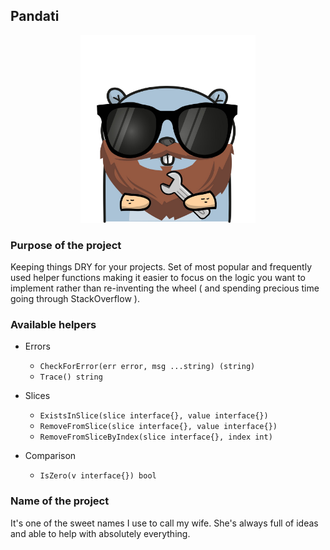 ## Pandati

<p align="center">
  <img height="300" src="static/pandati.jpg">
</p>

### Purpose of the project

Keeping things DRY for your projects. Set of most popular and frequently used helper functions making it easier to focus on the logic you want to implement rather than re-inventing the wheel ( and spending precious time going through StackOverflow ).


### Available helpers

* Errors
  * `CheckForError(err error, msg ...string) (string)`
  * `Trace() string`

* Slices
  * `ExistsInSlice(slice interface{}, value interface{})`
  * `RemoveFromSlice(slice interface{}, value interface{})`
  * `RemoveFromSliceByIndex(slice interface{}, index int)`

* Comparison
  * `IsZero(v interface{}) bool`

### Name of the project

It's one of the sweet names I use to call my wife. She's always full of ideas and able to help with absolutely everything.
